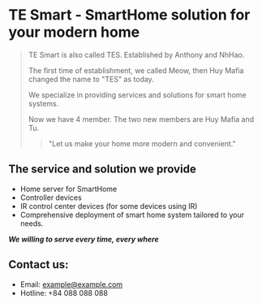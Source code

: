 # TE Smart - SmartHome solution for your modern home

> TE Smart is also called TES. Established by Anthony and NhHao.
> 
> The first time of establishment, we called Meow, then Huy Mafia changed the name to "TES" as today.
>
> We specialize in providing services and solutions for smart home systems.
>
> Now we have 4 member. The two new members are Huy Mafia and Tu.
>
> > "Let us make your home more modern and convenient."

## The service and solution we provide

- Home server for SmartHome
- Controller devices
- IR control center devices (for some devices using IR)
- Comprehensive deployment of smart home system tailored to your needs.

___We willing to serve every time, every where___

## Contact us:

- Email: example@example.com
- Hotline: +84 088 088 088
